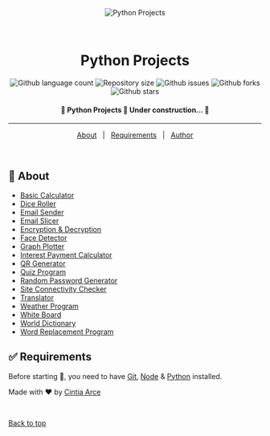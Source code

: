 <div align="center" id="top"> 
  <img src="./.github/app.gif" alt="Python Projects" />

  &#xa0;

  <!-- <a href="https://pythonprojects.netlify.app">Demo</a> -->
</div>

<h1 align="center">Python Projects</h1>

<p align="center">
  <img alt="Github language count" src="https://img.shields.io/github/languages/count/tia-cin/python-projects?color=56BEB8">

  <img alt="Repository size" src="https://img.shields.io/github/repo-size/tia-cin/python-projects?color=56BEB8">


  <img alt="Github issues" src="https://img.shields.io/github/issues/tia-cin/python-projects?color=56BEB8" /> 

  <img alt="Github forks" src="https://img.shields.io/github/forks/tia-cin/python-projects?color=56BEB8" /> 

  <img alt="Github stars" src="https://img.shields.io/github/stars/tia-cin/python-projects?color=56BEB8" /> 
</p>

<!-- Status -->

<h4 align="center"> 
	🚧  Python Projects 🚀 Under construction...  🚧
</h4> 

<hr>

<p align="center">
  <a href="#dart-about">About</a> &#xa0; | &#xa0; 
  <a href="#white_check_mark-requirements">Requirements</a> &#xa0; | &#xa0;
  <a href="https://github.com/tia-cin" target="_blank">Author</a>
</p>

<br>

## :dart: About ##

- [Basic Calculator](https://github.com/tia-cin/Python-Projects/blob/main/basic-calculator/index.py)
- [Dice Roller](https://github.com/tia-cin/Python-Projects/blob/main/dice-roller/index.py)
- [Email Sender](https://github.com/tia-cin/Python-Projects/blob/main/email-sender/index.py)
- [Email Slicer](https://github.com/tia-cin/Python-Projects/blob/main/email-slicer/index.py)
- [Encryption & Decryption](https://github.com/tia-cin/Python-Projects/blob/main/encryption-decryption/index.py)
- [Face Detector](https://github.com/tia-cin/Python-Projects/blob/main/face-detector/index.py)
- [Graph Plotter](https://github.com/tia-cin/Python-Projects/blob/main/graph-plotter/index.py)
- [Interest Payment Calculator](https://github.com/tia-cin/Python-Projects/blob/main/interest-payment-calculator/index.py)
- [QR Generator](https://github.com/tia-cin/Python-Projects/blob/main/qr-generator/index.py)
- [Quiz Program](https://github.com/tia-cin/Python-Projects/blob/main/quiz-program/index.py)
- [Random Password Generator](https://github.com/tia-cin/Python-Projects/blob/main/random-password-generator/index.py)
- [Site Connectivity Checker](https://github.com/tia-cin/Python-Projects/blob/main/site-connectivity-checker/index.py)
- [Translator](https://github.com/tia-cin/Python-Projects/blob/main/translator/index.py)
- [Weather Program](https://github.com/tia-cin/Python-Projects/blob/main/weather-app/index.py)
- [White Board](https://github.com/tia-cin/Python-Projects/blob/main/white-board/index.py)
- [World Dictionary](https://github.com/tia-cin/Python-Projects/blob/main/world-dictionary/index.py)
- [Word Replacement Program](https://github.com/tia-cin/Python-Projects/blob/main/word-replacement/index.py)

## :white_check_mark: Requirements ##

Before starting :checkered_flag:, you need to have [Git](https://git-scm.com), [Node](https://nodejs.org/en/) & [Python](https://www.python.org/) installed.

Made with :heart: by <a href="https://github.com/tia-cin" target="_blank">Cintia Arce</a>

&#xa0;

<a href="#top">Back to top</a>
